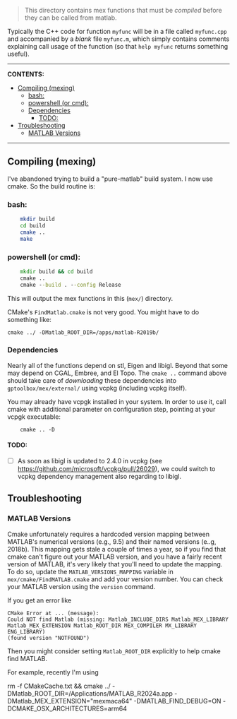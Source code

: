 > This directory contains mex functions that must be _compiled_ before they can be
called from matlab.

Typically the C++ code for function `myfunc` will be in a file called
`myfunc.cpp` and accompanied by a _blank_ file `myfunc.m`, which simply contains
comments explaining call usage of the function (so that `help myfunc` returns
something useful).

------

**CONTENTS:**
- [Compiling (mexing)](#compiling-mexing)
  - [bash:](#bash)
  - [powershell (or cmd):](#powershell-or-cmd)
  - [Dependencies](#dependencies)
    - [TODO:](#todo)
- [Troubleshooting](#troubleshooting)
  - [MATLAB Versions](#matlab-versions)

------

## Compiling (mexing)

I've abandoned trying to build a "pure-matlab" build system. I now use cmake. So
the build routine is:

### bash:
```bash
    mkdir build 
    cd build
    cmake ..
    make
```

### powershell (or cmd):
```cmd
    mkdir build && cd build
    cmake ..
    cmake --build . --config Release
```
    

This will output the mex functions in this (`mex/`) directory.

CMake's `FindMatlab.cmake` is not very good. You might have to do something like:

    cmake ../ -DMatlab_ROOT_DIR=/apps/matlab-R2019b/

### Dependencies 

Nearly all of the functions depend on stl, Eigen and libigl.  Beyond that some
may depend on CGAL, Embree, and El Topo. The `cmake ..` command above should
take care of _downloading_ these dependencies into `gptoolbox/mex/external/` using vcpkg (including vcpkg itself).

You may already have vcpgk installed in your system. In order to use it, call cmake with additional parameter on configuration step, pointing at your vcpgk executable:
```
    cmake .. -D
```

#### TODO:
+ [ ] As soon as libigl is updated to 2.4.0 in vcpkg (see https://github.com/microsoft/vcpkg/pull/26029), we could switch to vcpkg dependency management also regarding to libigl.

## Troubleshooting

### MATLAB Versions

Cmake unfortunately requires a hardcoded version mapping between MATLAB's numerical
versions (e.g., 9.5) and their named versions (e..g, 2018b). This mapping gets
stale a couple of times a year, so if you find that cmake can't figure out your
MATLAB version, and you have a fairly recent version of MATLAB, it's very likely
that you'll need to update the mapping. To do so, update the `MATLAB_VERSIONS_MAPPING`
variable in `mex/cmake/FindMATLAB.cmake` and add your version number. You can
check your MATLAB version using the `version` command.

If you get an error like

    CMake Error at ... (message):
    Could NOT find Matlab (missing: Matlab_INCLUDE_DIRS Matlab_MEX_LIBRARY
    Matlab_MEX_EXTENSION Matlab_ROOT_DIR MEX_COMPILER MX_LIBRARY ENG_LIBRARY)
    (found version "NOTFOUND")

Then you might consider setting `Matlab_ROOT_DIR` explicitly to help cmake find
MATLAB.

For example, recently I'm using

   rm -f CMakeCache.txt && cmake ../ -DMatlab_ROOT_DIR=/Applications/MATLAB_R2024a.app -DMatlab_MEX_EXTENSION="mexmaca64" -DMATLAB_FIND_DEBUG=ON -DCMAKE_OSX_ARCHITECTURES=arm64

